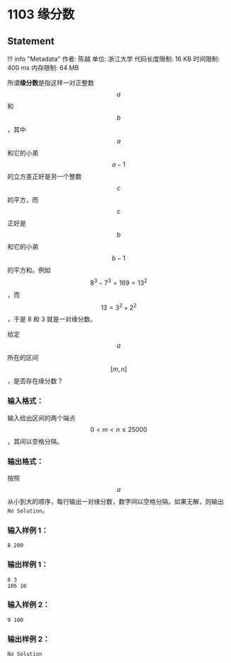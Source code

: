 
# 1103 缘分数

## Statement

!!! info "Metadata"
    作者: 陈越
    单位: 浙江大学
    代码长度限制: 16 KB
    时间限制: 400 ms
    内存限制: 64 MB

所谓**缘分数**是指这样一对正整数 $$a$$ 和 $$b$$，其中 $$a$$ 和它的小弟 $$a-1$$ 的立方差正好是另一个整数 $$c$$ 的平方，而 $$c$$ 正好是 $$b$$ 和它的小弟 $$b-1$$ 的平方和。例如 $$8^3 - 7^3 = 169 = 13^2$$，而 $$13 = 3^2 + 2^2$$，于是 8 和 3 就是一对缘分数。

给定 $$a$$ 所在的区间 $$[m,n]$$，是否存在缘分数？

### 输入格式：

输入给出区间的两个端点 $$0<m<n\le 25000$$，其间以空格分隔。

### 输出格式：

按照 $$a$$ 从小到大的顺序，每行输出一对缘分数，数字间以空格分隔。如果无解，则输出 `No Solution`。

### 输入样例 1：
```plaintext
8 200
```

### 输出样例 1：
```plaintext
8 3
105 10
```

### 输入样例 2：
```plaintext
9 100
```

### 输出样例 2：
```plaintext
No Solution
```


